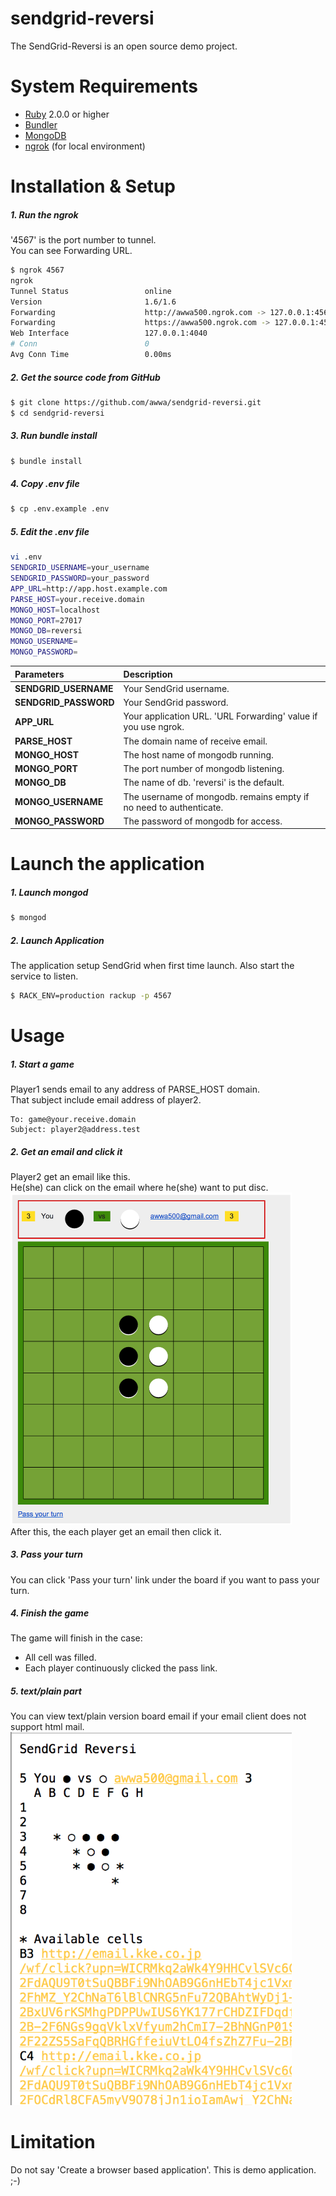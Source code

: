 sendgrid-reversi
================
The SendGrid-Reversi is an open source demo project.  

# System Requirements
* [Ruby](https://www.ruby-lang.org) 2.0.0 or higher
* [Bundler](http://bundler.io/)
* [MongoDB](http://www.mongodb.org/)
* [ngrok](https://ngrok.com/) (for local environment)

# Installation & Setup

##### 1. Run the ngrok  
'4567' is the port number to tunnel.  
You can see Forwarding URL.
``` bash
$ ngrok 4567  
ngrok                                                                                                                                                                                                                         (Ctrl+C to quit)
Tunnel Status                 online
Version                       1.6/1.6
Forwarding                    http://awwa500.ngrok.com -> 127.0.0.1:4567
Forwarding                    https://awwa500.ngrok.com -> 127.0.0.1:4567
Web Interface                 127.0.0.1:4040
# Conn                        0
Avg Conn Time                 0.00ms
```

##### 2. Get the source code from GitHub
``` bash
$ git clone https://github.com/awwa/sendgrid-reversi.git
$ cd sendgrid-reversi
```

##### 3. Run bundle install
``` bash
$ bundle install
```

##### 4. Copy .env file
``` bash
$ cp .env.example .env
```

##### 5. Edit the .env file
``` bash
vi .env
SENDGRID_USERNAME=your_username
SENDGRID_PASSWORD=your_password
APP_URL=http://app.host.example.com
PARSE_HOST=your.receive.domain
MONGO_HOST=localhost
MONGO_PORT=27017
MONGO_DB=reversi
MONGO_USERNAME=
MONGO_PASSWORD=
```

|Parameters           |Description                          |
|:--------------------|:------------------------------------|
|**SENDGRID_USERNAME**|Your SendGrid username.              |
|**SENDGRID_PASSWORD**|Your SendGrid password.              |
|**APP_URL**          |Your application URL. 'URL Forwarding' value if you use ngrok.     |
|**PARSE_HOST**       |The domain name of receive email.        |
|**MONGO_HOST**       |The host name of mongodb running.    |
|**MONGO_PORT**       |The port number of mongodb listening.|
|**MONGO_DB**         |The name of db. 'reversi' is the default.|
|**MONGO_USERNAME**   |The username of mongodb. remains empty if no need to authenticate.|
|**MONGO_PASSWORD**   |The password of mongodb for access.|

# Launch the application
##### 1. Launch mongod  
``` bash
$ mongod
```
##### 2. Launch Application  
The application setup SendGrid when first time launch. Also start the service to listen.  
``` bash
$ RACK_ENV=production rackup -p 4567
```

# Usage

##### 1. Start a game  
Player1 sends email to any address of PARSE_HOST domain.  
That subject include email address of player2.
``` text
To: game@your.receive.domain
Subject: player2@address.test
```

##### 2. Get an email and click it  
Player2 get an email like this.  
He(she) can click on the email where he(she) want to put disc.
<img src="https://raw.githubusercontent.com/awwa/sendgrid-reversi/master/dev/board_html.png" width="450px" />  
After this, the each player get an email then click it.

##### 3. Pass your turn  
You can click 'Pass your turn' link under the board if you want to pass your turn.  

##### 4. Finish the game  
The game will finish in the case:
  * All cell was filled.
  * Each player continuously clicked the pass link.

##### 5. text/plain part  
You can view text/plain version board email if your email client does not support html mail.
<img src="https://raw.githubusercontent.com/awwa/sendgrid-reversi/master/dev/board_plain.png" width="450px" />  

# Limitation
Do not say 'Create a browser based application'.
This is demo application. ;-)
